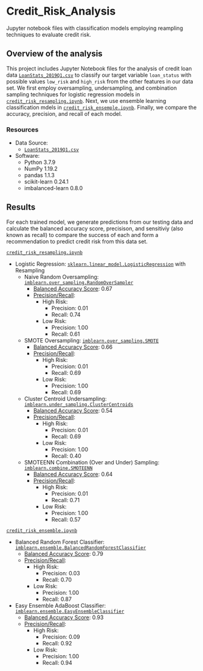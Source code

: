 # Credit_Risk_Analysis
Jupyter notebook files with classification models employing reampling
techniques to evaluate credit risk.

## Overview of the analysis
This project includes Jupyter Notebook files for the analysis of credit loan
data [`LoanStats_2019Q1.csv`](LoanStats_2019Q1.csv) to classify our target
variable `loan_status` with possible values `low_risk` and `high_risk` from
the other features in our data set. We first employ oversampling,
undersampling, and combination sampling techniques for logistic regression
models in [`credit_risk_resampling.ipynb`](credit_risk_resampling.ipynb).
Next, we use ensemble learning classification mdels in
[`credit_risk_ensemple.ipynb`](credit_risk_ensemple.ipynb). Finally, we
compare the accuracy, precision, and recall of each model.

### Resources
- Data Source:
    - [`LoanStats_2019Q1.csv`](LoanStats_2019Q1.csv)
- Software:
    - Python 3.7.9
    - NumPy 1.19.2
    - pandas 1.1.3
    - scikit-learn 0.24.1
    - imbalanced-learn 0.8.0

## Results
For each trained model, we generate predictions from our testing data and
calculate the balanced accuracy score, precisison, and sensitiviy (also known
as recall) to compare the success of each and form a recommendation to predict
credit risk from this data set.

[`credit_risk_resampling.ipynb`](credit_risk_resampling.ipynb)

- Logistic Regression: [`sklearn.linear_model.LogisticRegression`](https://scikit-learn.org/stable/modules/generated/sklearn.linear_model.LogisticRegression.html) with Resampling
    - Naive Random Oversampling: [`imblearn.over_sampling.RandomOverSampler`](https://imbalanced-learn.org/stable/references/generated/imblearn.over_sampling.RandomOverSampler.html)
        - [Balanced Accuracy Score](Images/ros_balanced_acc_score.png): 0.67
        - [Precision/Recall](Images/ros_prec_rec.png):
            - High Risk:
                - Precision: 0.01
                - Recall: 0.74
            - Low Risk:
                - Precision: 1.00
                - Recall: 0.61
    - SMOTE Oversampling: [`imblearn.over_sampling.SMOTE`](https://imbalanced-learn.org/stable/references/generated/imblearn.over_sampling.SMOTE.html)
        - [Balanced Accuracy Score](Images/SMOTE_balanced_acc_score): 0.66
        - [Precision/Recall](Images/SMOTE_prec_rec.png):
            - High Risk:
                - Precision: 0.01
                - Recall: 0.69
            - Low Risk:
                - Precision: 1.00
                - Recall: 0.69
    - Cluster Centroid Undersampling: [`imblearn.under_sampling.ClusterCentroids`](https://imbalanced-learn.org/stable/references/generated/imblearn.under_sampling.ClusterCentroids.html)
        - [Balanced Accuracy Score](Images/cc_balanced_acc_score.png): 0.54
        - [Precision/Recall](Images/cc_prec_rec.png):
            - High Risk:
                - Precision: 0.01
                - Recall: 0.69
            - Low Risk:
                - Precision: 1.00
                - Recall: 0.40
    - SMOTEENN Combination (Over and Under) Sampling: [`imblearn.combine.SMOTEENN`](https://imbalanced-learn.org/stable/references/generated/imblearn.combine.SMOTEENN.html)
        - [Balanced Accuracy Score](Images/SMOTEENN_balanced_acc_score.png): 0.64
        - [Precision/Recall](Images/SMOTEENN_prec_rec.png):
            - High Risk:
                - Precision: 0.01
                - Recall: 0.71
            - Low Risk:
                - Precision: 1.00
                - Recall: 0.57

[`credit_risk_ensemble.ipynb`](credit_risk_ensemble.ipynb)

- Balanced Random Forest Classifier: [`imblearn.ensemble.BalancedRandomForestClassifier`](https://imbalanced-learn.org/stable/references/generated/imblearn.ensemble.BalancedRandomForestClassifier.html)
    - [Balanced Accuracy Score](Images/brfc_balanced_acc_score.png): 0.79
    - [Precision/Recall](Images/brfc_prec_rec.png):
        - High Risk:
            - Precision: 0.03
            - Recall: 0.70
        - Low Risk:
            - Precision: 1.00
            - Recall: 0.87
- Easy Ensemble AdaBoost Classifier: [`imblearn.ensemble.EasyEnsembleClassifier`](https://imbalanced-learn.org/stable/references/generated/imblearn.ensemble.EasyEnsembleClassifier.html#imblearn.ensemble.EasyEnsembleClassifier)
    - [Balanced Accuracy Score](Images/eec_balanced_acc_score.png): 0.93
    - [Precision/Recall](Images/eec_prec_rec.png):
        - High Risk:
            - Precision: 0.09
            - Recall: 0.92
        - Low Risk:
            - Precision: 1.00
            - Recall: 0.94